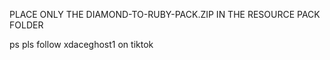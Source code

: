 PLACE ONLY THE DIAMOND-TO-RUBY-PACK.ZIP IN THE RESOURCE PACK FOLDER



ps pls follow xdaceghost1 on tiktok
